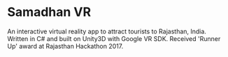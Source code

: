 # Samadhan VR

An interactive virtual reality app to attract tourists to Rajasthan, India. Written in C# and built on Unity3D with Google VR SDK. Received 'Runner Up' award at Rajasthan Hackathon 2017.
